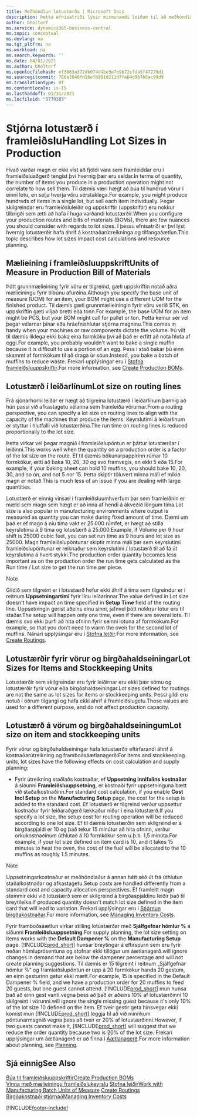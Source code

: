 ```yaml
---
title: Meðhöndlun lotustærða | Microsoft Docs
description: Þetta efnisatriði lýsir mismunandi leiðum til að meðhöndla lotustærðir.
author: bholtorf
ms.service: dynamics365-business-central
ms.topic: conceptual
ms.devlang: na
ms.tgt_pltfrm: na
ms.workload: na
ms.search.keywords: ''
ms.date: 04/01/2021
ms.author: bholtorf
ms.openlocfilehash: ef3863a372db074d4be3a7e9b72cfda5f47279d1
ms.sourcegitcommit: 766e2840fd16efb901d211d7fa64d96766ac99d9
ms.translationtype: HT
ms.contentlocale: is-IS
ms.lasthandoff: 03/31/2021
ms.locfileid: "5779383"
---
```

# <a name="handling-lot-sizes-in-production"></a><span data-ttu-id="7cfa0-103">Stjórna lotustærð í framleiðslu</span><span class="sxs-lookup"><span data-stu-id="7cfa0-103">Handling Lot Sizes in Production</span></span>
<span data-ttu-id="7cfa0-104">Hvað varðar magn er ekki víst að fjöldi vara sem framleiddar eru í framleiðsluaðgerð tengist því hvernig þær eru seldar.</span><span class="sxs-lookup"><span data-stu-id="7cfa0-104">In terms of quantity, the number of items you produce in a production operation might not correlate to how sell them.</span></span> <span data-ttu-id="7cfa0-105">Til dæmis væri hægt að búa til hundruð vörur í einni lotu, en selja hverja vöru sérstaklega.</span><span class="sxs-lookup"><span data-stu-id="7cfa0-105">For example, you might produce hundreds of items in a single lot, but sell each item individually.</span></span> <span data-ttu-id="7cfa0-106">Þegar skilgreindar eru framleiðsluleiðir og uppskriftir (uppskriftir) eru nokkur tilbrigði sem ætti að hafa í huga varðandi lotustærðir.</span><span class="sxs-lookup"><span data-stu-id="7cfa0-106">When you configure your production routes and bills of materials (BOMs), there are few nuances you should consider with regards to lot sizes.</span></span> <span data-ttu-id="7cfa0-107">Í þessu efnisatriði er því lýst hvernig lotustærðir hafa áhrif á kostnaðarútreikninga og tilfangaáætlun.</span><span class="sxs-lookup"><span data-stu-id="7cfa0-107">This topic describes how lot sizes impact cost calculations and resource planning.</span></span>

## <a name="units-of-measure-in-production-bill-of-materials"></a><span data-ttu-id="7cfa0-108">Mælieining í framleiðsluuppskrift</span><span class="sxs-lookup"><span data-stu-id="7cfa0-108">Units of Measure in Production Bill of Materials</span></span>
<span data-ttu-id="7cfa0-109">Þótt grunnmælieining fyrir vöru er tilgreind, gæti uppskriftin notað aðra mælieiningu fyrir tilbúnu afurðina.</span><span class="sxs-lookup"><span data-stu-id="7cfa0-109">Although you specify the base unit of measure (UOM) for an item, your BOM might use a different UOM for the finished product.</span></span> <span data-ttu-id="7cfa0-110">Til dæmis gæti grunnmælieiningin fyrir vöru verið STK, en uppskriftin gæti viljað bretti eða tonn.</span><span class="sxs-lookup"><span data-stu-id="7cfa0-110">For example, the base UOM for an item might be PCS, but your BOM might call for pallet or ton.</span></span> <span data-ttu-id="7cfa0-111">Þetta kemur sér vel þegar vélarnar þínar eða hráefnishlutar stjórna magninu.</span><span class="sxs-lookup"><span data-stu-id="7cfa0-111">This comes in handy when your machines or raw components dictate the volume.</span></span> <span data-ttu-id="7cfa0-112">Þú vilt til dæmis líklega ekki baka eina formköku því að það er erfitt að nota hluta af eggi.</span><span class="sxs-lookup"><span data-stu-id="7cfa0-112">For example, you probably wouldn't want to bake a single muffin because it is difficult to use a portion of an egg.</span></span> <span data-ttu-id="7cfa0-113">Þess í stað bakar þú einn skammt af formkökum til að draga úr sóun.</span><span class="sxs-lookup"><span data-stu-id="7cfa0-113">Instead, you bake a batch of muffins to reduce waste.</span></span> <span data-ttu-id="7cfa0-114">Frekari upplýsingar eru í [Stofna framleiðsluuppskriftir](production-how-to-create-production-boms.md).</span><span class="sxs-lookup"><span data-stu-id="7cfa0-114">For more information, see [Create Production BOMs](production-how-to-create-production-boms.md).</span></span>

## <a name="lot-size-on-routing-lines"></a><span data-ttu-id="7cfa0-115">Lotustærð í leiðarlínum</span><span class="sxs-lookup"><span data-stu-id="7cfa0-115">Lot size on routing lines</span></span>
<span data-ttu-id="7cfa0-116">Frá sjónarhorni leiðar er hægt að tilgreina lotustærð í leiðarlínum þannig að hún passi við afkastagetu vélanna sem framleiða vörurnar.</span><span class="sxs-lookup"><span data-stu-id="7cfa0-116">From a routing perspective, you can specify a lot size on routing lines to align with the capacity of the machines that produce the items.</span></span> <span data-ttu-id="7cfa0-117">Keyrslutími á leiðarlínum er styttur í hlutfalli við lotustærðina.</span><span class="sxs-lookup"><span data-stu-id="7cfa0-117">The run time on routing lines is reduced proportionally to the lot size.</span></span> 

<span data-ttu-id="7cfa0-118">Þetta virkar vel þegar magnið í framleiðslupöntun er þáttur lotustærðar í leiðinni.</span><span class="sxs-lookup"><span data-stu-id="7cfa0-118">This works well when the quantity on a production order is a factor of the lot size on the route.</span></span> <span data-ttu-id="7cfa0-119">Ef til dæmis bökunarpappírinn rúmar 10 formkökur, ætti að baka 10, 20, 30 og svo framvegis, en ekki 5 eða 15.</span><span class="sxs-lookup"><span data-stu-id="7cfa0-119">For example, if your baking sheet can hold 10 muffins, you should bake 10, 20, 30, and so on, and not 5 nor 15.</span></span>  <span data-ttu-id="7cfa0-120">Þetta skiptir töluvert minna máli ef mikið magn er notað.</span><span class="sxs-lookup"><span data-stu-id="7cfa0-120">This is much less of an issue if you are dealing with large quantities.</span></span>

<span data-ttu-id="7cfa0-121">Lotustærð er einnig vinsæl í framleiðsluumhverfum þar sem framleiðnin er mæld sem magn sem hægt er að inna af hendi á ákveðið löngum tíma.</span><span class="sxs-lookup"><span data-stu-id="7cfa0-121">Lot size is also popular in manufacturing environments where output is measured as quantity you can make during fixed amount of time.</span></span> <span data-ttu-id="7cfa0-122">Dæmi um það er ef magn á níu tíma vakt er 25.000 rúmfet, er hægt að stilla keyrslutíma á 9 tíma og lotustærð á 25.000.</span><span class="sxs-lookup"><span data-stu-id="7cfa0-122">Example, if Volume per 9 hour shift is 25000 cubic feet, you can set run time as 9 hours and lot size as 25000.</span></span>
<span data-ttu-id="7cfa0-123">Magn framleiðslupöntunar skiptir minna máli þar sem keyrslutími framleiðslupöntunar er reiknaður sem keyrslutími / lotustærð til að fá út keyrslutíma á hvert stykki.</span><span class="sxs-lookup"><span data-stu-id="7cfa0-123">The production order quantity becomes less important as on the production order the run time gets calculated as the Run time / Lot size to get the run time per piece.</span></span>
 
> [!NOTE]
> <span data-ttu-id="7cfa0-124">Gildið sem tilgreint er í lotustærð hefur ekki áhrif á tíma sem tilgreindur er í reitnum **Uppsetningartími** fyrir línu leiðarinnar.</span><span class="sxs-lookup"><span data-stu-id="7cfa0-124">The value defined in Lot size doesn't have impact on time specified in **Setup Time** field of the routing line.</span></span> <span data-ttu-id="7cfa0-125">Uppsetningin gerist aðeins einu sinni, jafnvel þótt nokkrar lotur eru til staðar.</span><span class="sxs-lookup"><span data-stu-id="7cfa0-125">The setup will happen only one time, even if there are several lots.</span></span> <span data-ttu-id="7cfa0-126">Til dæmis svo ekki þurfi að hita ofninn fyrir seinni lotuna af formkökum.</span><span class="sxs-lookup"><span data-stu-id="7cfa0-126">For example, so that you don’t need to warm the oven for the second lot of muffins.</span></span> <span data-ttu-id="7cfa0-127">Nánari upplýsingar eru í [Stofna leiðir](production-how-to-create-routings.md).</span><span class="sxs-lookup"><span data-stu-id="7cfa0-127">For more information, see [Create Routings](production-how-to-create-routings.md).</span></span>

## <a name="lot-sizes-for-items-and-stockkeeping-units"></a><span data-ttu-id="7cfa0-128">Lotustærðir fyrir vörur og birgðahaldseiningar</span><span class="sxs-lookup"><span data-stu-id="7cfa0-128">Lot Sizes for Items and Stockkeeping Units</span></span>
<span data-ttu-id="7cfa0-129">Lotustærðir sem skilgreindar eru fyrir leiðirnar eru ekki þær sömu og lotustærðir fyrir vörur eða birgðahaldseiningar.</span><span class="sxs-lookup"><span data-stu-id="7cfa0-129">Lot sizes defined for routings are not the same as lot sizes for items or stockkeeping units.</span></span> <span data-ttu-id="7cfa0-130">Þessi gildi eru notuð í öðrum tilgangi og hafa ekki áhrif á framleiðslugetu.</span><span class="sxs-lookup"><span data-stu-id="7cfa0-130">Those values are used for a different purpose, and do not affect production capacity.</span></span> 

## <a name="lot-size-on-item-and-stockkeeping-units"></a><span data-ttu-id="7cfa0-131">Lotustærð á vörum og birgðahaldseiningum</span><span class="sxs-lookup"><span data-stu-id="7cfa0-131">Lot size on item and stockkeeping units</span></span>
<span data-ttu-id="7cfa0-132">Fyrir vörur og birgðahaldseiningar hafa lotustærðir eftirfarandi áhrif á kostnaðarútreikning og framboðsáætlanagerð:</span><span class="sxs-lookup"><span data-stu-id="7cfa0-132">For items and stockkeeping units, lot sizes have the following effects on cost calculation and supply planning:</span></span>

* <span data-ttu-id="7cfa0-133">Fyrir útreikning staðlaðs kostnaðar, ef **Uppsetning innifalins kostnaðar** á síðunni **Framleiðsluuppsetning**, er kostnaði fyrir uppsetninguna bætt við staðalkostnaðinn.</span><span class="sxs-lookup"><span data-stu-id="7cfa0-133">For standard cost calculation, if you enable **Cost Incl Setup** on the **Manufacturing Setup** page, the cost for the setup is added to the standard cost.</span></span> <span data-ttu-id="7cfa0-134">Ef lotustærð er tilgreind verður uppsettur kostnaður fyrir leiðaraðgerð lækkaður niður í eina lotustærð.</span><span class="sxs-lookup"><span data-stu-id="7cfa0-134">If you specify a lot size, the setup cost for routing operation will be reduced according to one lot size.</span></span> <span data-ttu-id="7cfa0-135">Ef til dæmis lotustærðin sem skilgreind er á birgðaspjaldi er 10 og það tekur 15 mínútur að hita ofninn, verður orkukostnaðinum úthlutað á 10 formkökur sem u.þ.b. 1,5 mínúta.</span><span class="sxs-lookup"><span data-stu-id="7cfa0-135">For example, if your lot size defined on item card is 10, and it takes 15 minutes to heat the oven, the cost of the fuel will be allocated to the 10 muffins as roughly 1.5 minutes.</span></span> 

> [!NOTE]
> <span data-ttu-id="7cfa0-136">Uppsetningarkostnaður er meðhöndlaður á annan hátt séð út frá úthlutun staðalkostnaðar og afkastagetu.</span><span class="sxs-lookup"><span data-stu-id="7cfa0-136">Setup costs are handled differently from a standard cost and capacity allocation perspectives.</span></span> <span data-ttu-id="7cfa0-137">Ef framleitt magn stemmir ekki við lotustærð sem er skilgreind á birgðaspjaldinu leiðir það til breytileika.</span><span class="sxs-lookup"><span data-stu-id="7cfa0-137">If produced quantity doesn't match lot size defined in the item card that will lead to variation.</span></span> <span data-ttu-id="7cfa0-138">Frekari upplýsingar eru í [Stjórnun birgðakostnaðar](finance-manage-inventory-costs.md).</span><span class="sxs-lookup"><span data-stu-id="7cfa0-138">For more information, see [Managing Inventory Costs](finance-manage-inventory-costs.md).</span></span> <!--not sure that I got this part right seems to repeat the first example.-->

<span data-ttu-id="7cfa0-139">Fyrir framboðsáætlun virkar stilling lotustærðar með **Sjálfgefnar hömlur %** á síðunni **Framleiðsluuppsetning**.</span><span class="sxs-lookup"><span data-stu-id="7cfa0-139">For supply planning, the lot size setting on items works with the **Default Dampener %** on the **Manufacturing Setup** page.</span></span> [!INCLUDE[prod_short](includes/prod_short.md)] <span data-ttu-id="7cfa0-140">hunsar breytingar á eftirspurn sem eru fyrir neðan hömluprósentuna og stofnar ekki tillögur um áætlanagerð.</span><span class="sxs-lookup"><span data-stu-id="7cfa0-140">will ignore changes in demand that are below the dampener percentage and will not create planning suggestions.</span></span> <span data-ttu-id="7cfa0-141">Til dæmis er 15 tilgreint í reitnum „Sjálfgefnar hömlur %“ og framleiðslupöntun er upp á 20 formkökur handa 20 gestum, en einn gesturinn getur ekki mætt.</span><span class="sxs-lookup"><span data-stu-id="7cfa0-141">For example, 15 is specified in the Default Dampener % field, and we have a production order for 20 muffins to feed 20 guests, but one guest cannot attend.</span></span> [!INCLUDE[prod_short](includes/prod_short.md)] <span data-ttu-id="7cfa0-142">mun hunsa það að einn gest vanti vegna þess að það er aðeins 10% af lotustærðinni 10 skilgreint í vörunni.</span><span class="sxs-lookup"><span data-stu-id="7cfa0-142">will ignore the single missing guest because it's only 10% of the lot size 10 defined on the item.</span></span> <span data-ttu-id="7cfa0-143">Ef tveir gestir geta hinsvegar ekki komist mun [!INCLUDE[prod_short](includes/prod_short.md)] leggja til að við minnkum pöntunarmagnið vegna þess að tveir er 20% af lotustærðinni.</span><span class="sxs-lookup"><span data-stu-id="7cfa0-143">However, if two guests cannot make it, [!INCLUDE[prod_short](includes/prod_short.md)] will suggest that we reduce the order quantity because two is 20% of the lot size.</span></span> <span data-ttu-id="7cfa0-144">Frekari upplýsingar um áætlanagerð er að finna í [Áætlanagerð](production-planning.md).</span><span class="sxs-lookup"><span data-stu-id="7cfa0-144">For more information about planning, see [Planning](production-planning.md).</span></span>

## <a name="see-also"></a><span data-ttu-id="7cfa0-145">Sjá einnig</span><span class="sxs-lookup"><span data-stu-id="7cfa0-145">See Also</span></span>
[<span data-ttu-id="7cfa0-146">Búa til framleiðsluuppskriftir</span><span class="sxs-lookup"><span data-stu-id="7cfa0-146">Create Production BOMs</span></span>](production-how-to-create-production-boms.md)  
<span data-ttu-id="7cfa0-147">[Vinna með mælieiningu framleiðslukeyrslu](production-how-to-use-the-manufacturing-batch-unit-of-measure.md)
[Stofna leiðir](production-how-to-create-routings.md)</span><span class="sxs-lookup"><span data-stu-id="7cfa0-147">[Work with Manufacturing Batch Units of Measure](production-how-to-use-the-manufacturing-batch-unit-of-measure.md)
[Create Routings](production-how-to-create-routings.md)</span></span>  
[<span data-ttu-id="7cfa0-148">Birgðakostnaði stjórnað</span><span class="sxs-lookup"><span data-stu-id="7cfa0-148">Managing Inventory Costs</span></span>](finance-manage-inventory-costs.md)


[!INCLUDE[footer-include](includes/footer-banner.md)]